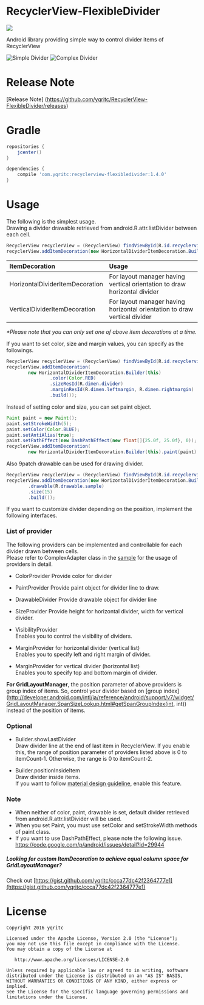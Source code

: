 # RecyclerView-FlexibleDivider
[![](https://www.jitpack.io/v/tianqiujie/RecyclerView-FlexibleDivider.svg)](https://www.jitpack.io/#tianqiujie/RecyclerView-FlexibleDivider)

Android library providing simple way to control divider items of RecyclerView

 ![Simple Divider](/sample/sample1.gif) ![Complex Divider](/sample/sample2.gif)

# Release Note

[Release Note] (https://github.com/yqritc/RecyclerView-FlexibleDivider/releases)

# Gradle
```groovy
repositories {
    jcenter()
}

dependencies {
    compile 'com.yqritc:recyclerview-flexibledivider:1.4.0'
}
```

# Usage

The following is the simplest usage.  
Drawing a divider drawable retrieved from android.R.attr.listDivider between each cell.
```java
RecyclerView recyclerView = (RecyclerView) findViewById(R.id.recyclerview);
recyclerView.addItemDecoration(new HorizontalDividerItemDecoration.Builder(this).build());
```

| ItemDecoration         | Usage |
|:------------------|:----------|
| HorizontalDividerItemDecoration         | For layout manager having vertical orientation to draw horizontal divider |
| VerticalDividerItemDecoration         | For layout manager having horizontal orientation to draw vertical divider |
_*Please note that you can only set one of above item decorations at a time._

If you want to set color, size and margin values, you can specify as the followings.
```java
RecyclerView recyclerView = (RecyclerView) findViewById(R.id.recyclerview);
recyclerView.addItemDecoration(
        new HorizontalDividerItemDecoration.Builder(this)
                .color(Color.RED)
                .sizeResId(R.dimen.divider)
                .marginResId(R.dimen.leftmargin, R.dimen.rightmargin)
                .build());
```


Instead of setting color and size, you can set paint object.
```java
Paint paint = new Paint();
paint.setStrokeWidth(5);
paint.setColor(Color.BLUE);
paint.setAntiAlias(true);
paint.setPathEffect(new DashPathEffect(new float[]{25.0f, 25.0f}, 0));
recyclerView.addItemDecoration(
        new HorizontalDividerItemDecoration.Builder(this).paint(paint).build());
```

Also 9patch drawable can be used for drawing divider.
```java
RecyclerView recyclerView = (RecyclerView) findViewById(R.id.recyclerview);
recyclerView.addItemDecoration(new HorizontalDividerItemDecoration.Builder(this)
        .drawable(R.drawable.sample)
        .size(15)
        .build());
```

If you want to customize divider depending on the position, implement the following interfaces.

### List of provider
The following providers can be implemented and controllable for each divider drawn between cells.  
Please refer to ComplexAdapter class in the [sample](/sample/src/main/java/com/yqritc/recyclerviewflexibledivider/sample) for the usage of providers in detail.

- ColorProvider
Provide color for divider

- PaintProvider
Provide paint object for divider line to draw.

- DrawableDivider
Provide drawable object for divider line

- SizeProvider
Provide height for horizontal divider, width for vertical divider.

- VisibilityProvider  
Enables you to control the visibility of dividers.

- MarginProvider for horizontal divider (vertical list)  
Enables you to specify left and right margin of divider.

- MarginProvider for vertical divider (horizontal list)  
Enables you to specify top and bottom margin of divider.  

**For GridLayoutManager**, the position parameter of above providers is group index of items.
So, control your divider based on [group index](http://developer.android.com/intl/ja/reference/android/support/v7/widget/GridLayoutManager.SpanSizeLookup.html#getSpanGroupIndex(int, int)) instead of the position of items.

### Optional
- Builder.showLastDivider  
Draw divider line at the end of last item in RecyclerView.
If you enable this, the range of position parameter of providers listed above is 0 to itemCount-1.
Otherwise, the range is 0 to itemCount-2.  

- Builder.positionInsideItem  
Draw divider inside items.  
If you want to follow [material design guideline](https://www.google.com/design/spec/components/dividers.html#dividers-specs), enable this feature.


### Note
- When neither of color, paint, drawable is set, default divider retrieved from android.R.attr.listDivider will be used.
- When you set Paint, you must use setColor and setStrokeWidth methods of paint class.
- If you want to use DashPathEffect, please note the following issue.
https://code.google.com/p/android/issues/detail?id=29944

##### _Looking for custom ItemDecoration to achieve equal column space for GridLayoutManager?_
Check out [https://gist.github.com/yqritc/ccca77dc42f2364777e1](https://gist.github.com/yqritc/ccca77dc42f2364777e1)

# License
```
Copyright 2016 yqritc

Licensed under the Apache License, Version 2.0 (the "License");
you may not use this file except in compliance with the License.
You may obtain a copy of the License at

   http://www.apache.org/licenses/LICENSE-2.0

Unless required by applicable law or agreed to in writing, software
distributed under the License is distributed on an "AS IS" BASIS,
WITHOUT WARRANTIES OR CONDITIONS OF ANY KIND, either express or implied.
See the License for the specific language governing permissions and
limitations under the License.
```
